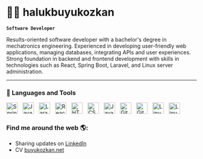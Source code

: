 # 🏄‍♂️ halukbuyukozkan

**`Software Developer`**

Results-oriented software developer with a bachelor's degree in mechatronics engineering. Experienced in developing user-friendly web applications, managing databases, integrating APIs and user experiences. Strong foundation in backend and frontend development with skills in technologies such as React, Spring Boot, Laravel, and Linux server administration.

---

### 🧰 Languages and Tools

<img align="left" alt="Spring Boot" width="30px" style="padding-right:10px;" src="https://cdn.jsdelivr.net/npm/simple-icons@3.13.0/icons/spring.svg" />
<img align="left" alt="Java" width="30px" style="padding-right:10px;" src="https://cdn.jsdelivr.net/npm/simple-icons@3.13.0/icons/java.svg" />
<img align="left" alt="Laravel" width="30px" style="padding-right:10px;" src="https://cdn.jsdelivr.net/npm/simple-icons@3.13.0/icons/laravel.svg" />
<img align="left" alt="React" width="30px" style="padding-right:10px;" src="https://cdn.jsdelivr.net/gh/devicons/devicon/icons/react/react-original.svg" />
<img align="left" alt="HTML" width="30px" style="padding-right:10px;" src="https://cdn.jsdelivr.net/gh/devicons/devicon/icons/html5/html5-plain.svg" />
<img align="left" alt="CSS" width="30px" style="padding-right:10px;" src="https://cdn.jsdelivr.net/gh/devicons/devicon/icons/css3/css3-plain.svg" />
<img align="left" alt="JavaScript" width="30px" style="padding-right:10px;" src="https://cdn.jsdelivr.net/gh/devicons/devicon/icons/javascript/javascript-plain.svg" />
<img align="left" alt="GitHub" width="30px" style="padding-right:10px;" src="https://cdn.jsdelivr.net/gh/devicons/devicon/icons/github/github-original.svg" />
<img align="left" alt="Git" width="30px" style="padding-right:10px;" src="https://cdn.jsdelivr.net/gh/devicons/devicon/icons/git/git-original.svg" />
<img align="left" alt="Linux" width="30px" style="padding-right:10px;" src="https://cdn.jsdelivr.net/gh/devicons/devicon/icons/linux/linux-original.svg" />
<img align="left" alt="Linux" width="30px" style="padding-right:10px;" src="https://cdn.jsdelivr.net/npm/simple-icons@3.13.0/icons/electron.svg" />

<br />

# 

### Find me around the web 🌎:
- Sharing updates on <a href="https://www.linkedin.com/in/haluk-muhammet-b%C3%BCy%C3%BCk%C3%B6zkan-6088b81b4/">LinkedIn</a>
- CV <a href="https://buyukozkan.net/">buyukozkan.net</a>
